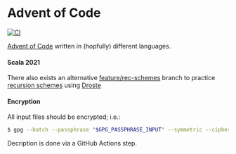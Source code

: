 # Advent of Code
[![CI](https://github.com/pomadchin/advent-of-code/actions/workflows/ci.yml/badge.svg)](https://github.com/pomadchin/advent-of-code/actions/workflows/ci.yml)

[Advent of Code](https://adventofcode.com/) written in (hopfully) different languages.

#### Scala 2021

There also exists an alternative [feature/rec-schemes](https://github.com/pomadchin/advent-of-code/tree/feature/rec-schemes) branch to practice [recursion schemes](https://github.com/passy/awesome-recursion-schemes) using [Droste](https://github.com/higherkindness/droste)

#### Encryption

All input files should be encrypted; i.e.:

```bash
$ gpg --batch --passphrase "$GPG_PASSPHRASE_INPUT" --symmetric --cipher-algo AES256 file.txt
```

Decription is done via a GitHub Actions step.
